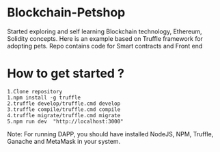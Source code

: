 # Blockchain-Petshop
Started exploring and self learning Blockchain technology, Ethereum, Solidity concepts. Here is an example based on Truffle framework for adopting pets. Repo contains code for Smart contracts and Front end 

# How to get started ?
	1.Clone repository
	1.npm install -g truffle
	2.truffle develop/truffle.cmd develop
	3.truffle compile/truffle.cmd compile
	4.truffle migrate/truffle.cmd migrate
	5.npm run dev  "http://localhost:3000"

Note: For running DAPP, you should have installed NodeJS, NPM, Truffle, Ganache and MetaMask in your system.